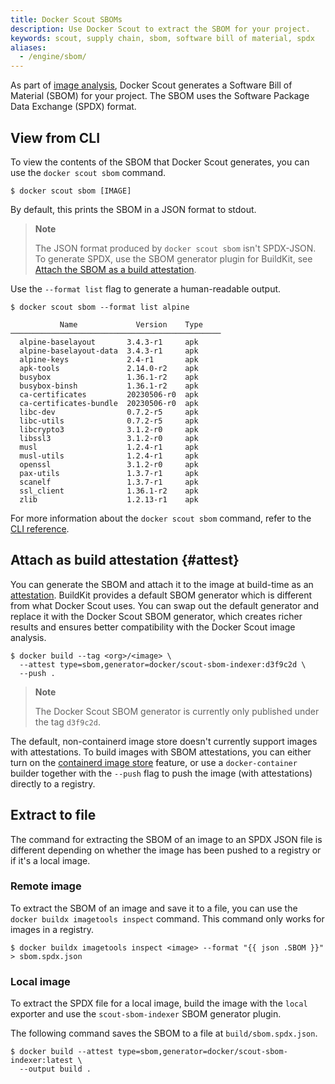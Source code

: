 ```yaml
---
title: Docker Scout SBOMs
description: Use Docker Scout to extract the SBOM for your project.
keywords: scout, supply chain, sbom, software bill of material, spdx
aliases:
  - /engine/sbom/
---
```


As part of [image analysis](./image-analysis.md), Docker Scout generates a
Software Bill of Material (SBOM) for your project. The SBOM uses the Software
Package Data Exchange (SPDX) format.

## View from CLI

To view the contents of the SBOM that Docker Scout generates, you can use the
`docker scout sbom` command.

```console
$ docker scout sbom [IMAGE]
```

By default, this prints the SBOM in a JSON format to stdout.

> **Note**
>
> The JSON format produced by `docker scout sbom` isn't SPDX-JSON. To generate
> SPDX, use the SBOM generator plugin for BuildKit, see [Attach the SBOM as a
> build attestation](#attest).

Use the `--format list` flag to generate a human-readable output.

```console
$ docker scout sbom --format list alpine

           Name             Version    Type
───────────────────────────────────────────────
  alpine-baselayout       3.4.3-r1     apk
  alpine-baselayout-data  3.4.3-r1     apk
  alpine-keys             2.4-r1       apk
  apk-tools               2.14.0-r2    apk
  busybox                 1.36.1-r2    apk
  busybox-binsh           1.36.1-r2    apk
  ca-certificates         20230506-r0  apk
  ca-certificates-bundle  20230506-r0  apk
  libc-dev                0.7.2-r5     apk
  libc-utils              0.7.2-r5     apk
  libcrypto3              3.1.2-r0     apk
  libssl3                 3.1.2-r0     apk
  musl                    1.2.4-r1     apk
  musl-utils              1.2.4-r1     apk
  openssl                 3.1.2-r0     apk
  pax-utils               1.3.7-r1     apk
  scanelf                 1.3.7-r1     apk
  ssl_client              1.36.1-r2    apk
  zlib                    1.2.13-r1    apk
```

For more information about the `docker scout sbom` command, refer to the [CLI
reference](../engine/reference/commandline/scout_sbom.md).

## Attach as build attestation {#attest}

You can generate the SBOM and attach it to the image at build-time as an
[attestation](../build/attestations/_index.md). BuildKit provides a default
SBOM generator which is different from what Docker Scout uses. You can swap out
the default generator and replace it with the Docker Scout SBOM generator,
which creates richer results and ensures better compatibility with the Docker
Scout image analysis.

```console
$ docker build --tag <org>/<image> \
  --attest type=sbom,generator=docker/scout-sbom-indexer:d3f9c2d \
  --push .
```

> **Note**
>
> The Docker Scout SBOM generator is currently only published under the tag
> `d3f9c2d`.

The default, non-containerd image store doesn't currently support images with
attestations. To build images with SBOM attestations, you can either turn on
the [containerd image store](../desktop/containerd.md) feature, or use a
`docker-container` builder together with the `--push` flag to push the image
(with attestations) directly to a registry.

## Extract to file

The command for extracting the SBOM of an image to an SPDX JSON file is
different depending on whether the image has been pushed to a registry or if
it's a local image.

### Remote image

To extract the SBOM of an image and save it to a file, you can use the `docker
buildx imagetools inspect` command. This command only works for images in a
registry.

```console
$ docker buildx imagetools inspect <image> --format "{{ json .SBOM }}" > sbom.spdx.json
```

### Local image

To extract the SPDX file for a local image, build the image with the `local`
exporter and use the `scout-sbom-indexer` SBOM generator plugin.

The following command saves the SBOM to a file at `build/sbom.spdx.json`.

```console
$ docker build --attest type=sbom,generator=docker/scout-sbom-indexer:latest \
  --output build .
```
